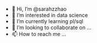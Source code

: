 - 👋 Hi, I’m @sarahzzhao
- 👀 I’m interested in data science
- 🌱 I’m currently learning pl/sql
- 💞️ I’m looking to collaborate on ...
- 📫 How to reach me ...

<!---
sarahzzhao/sarahzzhao is a ✨ special ✨ repository because its `README.md` (this file) appears on your GitHub profile.
You can click the Preview link to take a look at your changes.
--->
